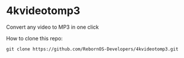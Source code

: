 # 4kvideotomp3
Convert any video to MP3 in one click

How to clone this repo:

```
git clone https://github.com/RebornOS-Developers/4kvideotomp3.git
```

